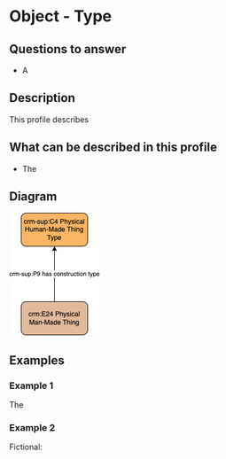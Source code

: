 # Object - Type

## Questions to answer

- A

## Description

This profile describes

## What can be described in this profile

- The

## Diagram

![Alt text](Diagrams/GV_Profile_Object-Type.drawio.png)

## Examples

### Example 1

The

### Example 2

Fictional:
